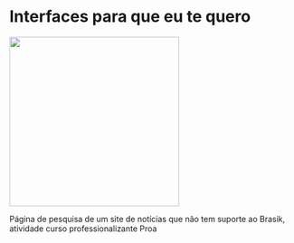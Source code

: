 # Interfaces para que eu te quero

<img width='300px' src='https://cdn.discordapp.com/attachments/773372240686350356/1010973704974520394/R.jpg'>

<p>Página de pesquisa de um site de notícias que não tem suporte ao Brasik, atividade curso professionalizante Proa</p>

